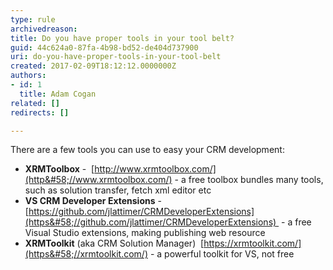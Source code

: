 ```yaml
---
type: rule
archivedreason: 
title: Do you have proper tools in your tool belt?
guid: 44c624a0-87fa-4b98-bd52-de404d737900
uri: do-you-have-proper-tools-in-your-tool-belt
created: 2017-02-09T18:12:12.0000000Z
authors:
- id: 1
  title: Adam Cogan
related: []
redirects: []

---
```


There are a few tools you can use to easy your CRM development:

<!--endintro-->

* **XRMToolbox** -  [http://www.xrmtoolbox.com/](http&#58;//www.xrmtoolbox.com/) - a free toolbox bundles many tools, such as solution transfer, fetch xml editor etc
* **VS CRM Developer Extensions** - [https://github.com/jlattimer/CRMDeveloperExtensions](https&#58;//github.com/jlattimer/CRMDeveloperExtensions)  - a free Visual Studio extensions, making publishing web resource
* **XRMToolkit** (aka CRM Solution Manager)  [https://xrmtoolkit.com/](https&#58;//xrmtoolkit.com/) - a powerful toolkit for VS, not free
